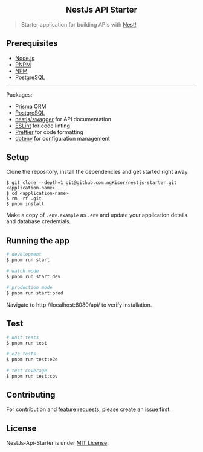 <h2 align="center">
  NestJs API Starter
</h2>

> Starter application for building APIs with [Nest!](https://nestjs.com/)

## Prerequisites

- [Node.js](https://nodejs.org/en/download)
- [PNPM](https://pnpm.io/installation)
- [NPM](https://docs.npmjs.com/getting-started/installing-node)
- [PostgreSQL](https://www.postgresql.org/download/)

---

Packages:

- [Prisma](https://www.prisma.io/) ORM
- [PostgreSQL](https://www.postgresql.org/)
- [nestjs/swagger](https://docs.nestjs.com/openapi/introduction) for API documentation
- [ESLint](http://eslint.org/) for code linting
- [Prettier](https://www.npmjs.com/package/prettier) for code formatting
- [dotenv](https://www.npmjs.com/package/dotenv) for configuration management


## Setup

Clone the repository, install the dependencies and get started right away.

    $ git clone --depth=1 git@github.com:ngKisor/nestjs-starter.git <application-name>
    $ cd <application-name>
    $ rm -rf .git
    $ pnpm install

Make a copy of `.env.example` as `.env` and update your application details and database credentials.

## Running the app

```bash
# development
$ pnpm run start

# watch mode
$ pnpm run start:dev

# production mode
$ pnpm run start:prod
```

Navigate to http://localhost:8080/api/ to verify installation.

## Test

```bash
# unit tests
$ pnpm run test

# e2e tests
$ pnpm run test:e2e

# test coverage
$ pnpm run test:cov
```

## Contributing

For contribution and feature requests, please create an [issue](https://github.com/ngKisor/nestjs-starter/issues) first.

## License

NestJs-Api-Starter is under [MIT License](LICENSE).
